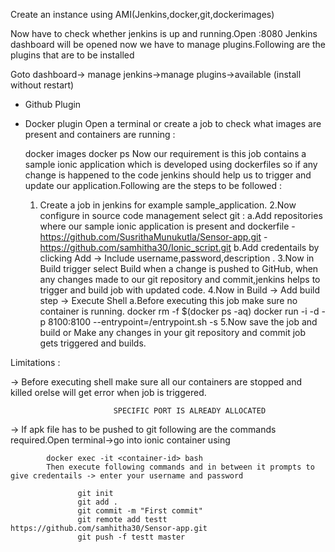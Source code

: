 Create an instance using AMI(Jenkins,docker,git,dockerimages)

Now have to check whether jenkins is up and running.Open 
                          <ipaddress>:8080
Jenkins dashboard will be opened now we have to manage plugins.Following are the plugins that are to be installed

  Goto dashboard-> manage jenkins->manage plugins->available (install without restart)
  
  - Github Plugin
  - Docker plugin
  Open a terminal or create a job to check what images are present and containers are running : 

      docker images
      docker ps
  Now our requirement is this job contains a sample ionic application which is developed using dockerfiles so if any change is happened to the code jenkins should help us to trigger and update our application.Following are the steps to be followed :
  
  
      1. Create a job in jenkins for example sample_application.
      2.Now configure in source code management select git :
           a.Add repositories where our sample ionic application is present and dockerfile
                - https://github.com/SusrithaMunukutla/Sensor-app.git 
                -https://github.com/samhitha30/Ionic_script.git
           b.Add credentails by clicking Add -> Include username,password,description .
      3.Now in Build trigger select Build when a change is pushed to GitHub, when any changes made to our git repository and commit,jenkins helps to trigger and build job with updated code.
      4.Now in Build -> Add build step -> Execute Shell
          a.Before executing this job make sure no container is running.
                  docker rm -f $(docker ps -aq)
                  docker run -i -d -p 8100:8100 --entrypoint=/entrypoint.sh <image-tag> -s
      5.Now save the job and build 
                       or
      Make any changes in your git repository and commit job gets triggered and builds.

Limitations :

 -> Before executing shell make sure all our containers are stopped and killed orelse will get  error when job is triggered.
                          
                           SPECIFIC PORT IS ALREADY ALLOCATED 

 -> If apk file has to be pushed to git following are the commands required.Open terminal->go into ionic container using
 
            docker exec -it <container-id> bash
            Then execute following commands and in between it prompts to give credentails -> enter your username and password 
            
                   git init
                   git add .
                   git commit -m "First commit"
                   git remote add testt https://github.com/samhitha30/Sensor-app.git
                   git push -f testt master

         
              
